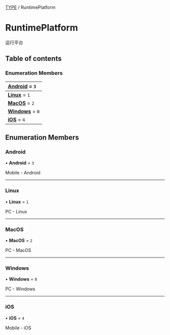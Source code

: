 [TYPE](../groups/Core.TYPE.md) / RuntimePlatform

# RuntimePlatform <Badge type="tip" text="Enumeration" /> <Score text="RuntimePlatform" />

<p class="content-big">

运行平台

</p>

## Table of contents

### Enumeration Members <Score text="Enumeration" /> 
| **[Android](mw.RuntimePlatform.md#android)** = ``3``  |
| :----- |
| **[Linux](mw.RuntimePlatform.md#linux)** = ``1`` |
| **[MacOS](mw.RuntimePlatform.md#macos)** = ``2`` |
| **[Windows](mw.RuntimePlatform.md#windows)** = ``0`` |
| **[iOS](mw.RuntimePlatform.md#ios)** = ``4`` |

## Enumeration Members

### Android <Score text="Android" /> 

• **Android** = ``3``

Mobile - Android

___

### Linux <Score text="Linux" /> 

• **Linux** = ``1``

PC - Linux

___

### MacOS <Score text="MacOS" /> 

• **MacOS** = ``2``

PC - MacOS

___

### Windows <Score text="Windows" /> 

• **Windows** = ``0``

PC - Windows

___

### iOS <Score text="iOS" /> 

• **iOS** = ``4``

Mobile - iOS
